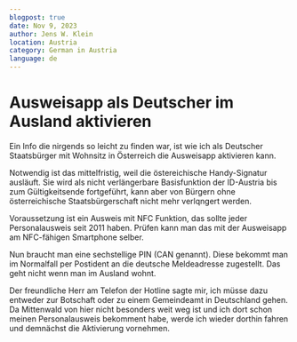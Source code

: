 ```yaml
---
blogpost: true
date: Nov 9, 2023
author: Jens W. Klein
location: Austria
category: German in Austria
language: de
---
```



# Ausweisapp als Deutscher im Ausland aktivieren

Ein Info die nirgends so leicht zu finden war, ist wie ich als Deutscher Staatsbürger mit Wohnsitz in Österreich die Ausweisapp aktivieren kann.

Notwendig ist das mittelfristig, weil die östereichische Handy-Signatur ausläuft.
Sie wird als nicht verlängerbare Basisfunktion der ID-Austria bis zum Gültigkeitsende fortgeführt, kann aber von Bürgern ohne österreichische Staatsbürgerschaft nicht mehr verlqngert werden.

Voraussetzung ist ein Ausweis mit NFC Funktion, das sollte jeder Personalausweis seit 2011 haben.
Prüfen kann man das mit der Ausweisapp am NFC-fähigen Smartphone selber.

Nun braucht man eine sechstellige PIN (CAN genannt).
Diese bekommt man im Normalfall per Postident an die deutsche Meldeadresse zugestellt.
Das geht nicht wenn man im Ausland wohnt.

Der freundliche Herr am Telefon der Hotline sagte mir, ich müsse dazu entweder zur Botschaft oder zu einem Gemeindeamt in Deutschland gehen.
Da Mittenwald von hier nicht besonders weit weg ist und ich dort schon meinen Personalausweis bekomment habe, werde ich wieder dorthin fahren und demnächst die Aktivierung vornehmen.

